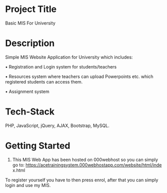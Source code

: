 # Project Title
Basic MIS For University

# Description
Simple MIS Website Application for University which includes:

• Registration and Login system for students/teachers

• Resources system where teachers can upload Powerpoints etc. which registered students can access them.

• Assignment system

# Tech-Stack 

PHP, JavaScript, jQuery, AJAX, Bootstrap, MySQL.


# Getting Started

1. This MIS Web App has been hosted on 000webhost so you can simply go to: https://acetrainingsystem.000webhostapp.com/website/html/inde
x.html

To register yourself you have to then press enrol, after that you can simply login and use my MIS.
